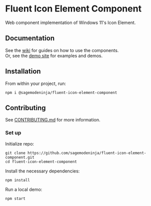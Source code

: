 # Fluent Icon Element Component

Web component implementation of Windows 11's Icon Element.

## Documentation

See the [wiki](https://github.com/sagemodeninja/fluent-icon-element-component/wiki) for guides on how to use the components.\
Or, see the [demo site](https://dev.garyantier.com/fluent/icon) for examples and demos.

<!-- TODO: Add wiki/documentation. -->

## Installation

From within your project, run:

`npm i @sagemodeninja/fluent-icon-element-component`

## Contributing

See [CONTRIBUTING.md](CONTRIBUTING.md) for more information.

### Set up

Initialize repo:

```cli
git clone https://github.com/sagemodeninja/fluent-icon-element-component.git
cd fluent-icon-element-component
```

Install the necessary dependencies:

```
npm install
```

Run a local demo:

```
npm start
```
